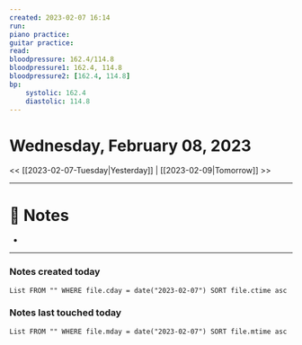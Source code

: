 ```yaml
---
created: 2023-02-07 16:14
run: 
piano practice: 
guitar practice: 
read: 
bloodpressure: 162.4/114.8
bloodpressure1: 162.4, 114.8
bloodpressure2: [162.4, 114.8]
bp:
    systolic: 162.4
    diastolic: 114.8
---
```



# Wednesday, February 08, 2023

<< [[2023-02-07-Tuesday|Yesterday]] | [[2023-02-09|Tomorrow]] >>

---


# 📝 Notes
- 

---
### Notes created today
```dataview
List FROM "" WHERE file.cday = date("2023-02-07") SORT file.ctime asc
```

### Notes last touched today
```dataview
List FROM "" WHERE file.mday = date("2023-02-07") SORT file.mtime asc
```